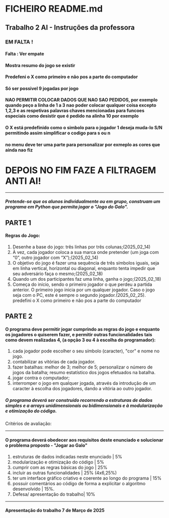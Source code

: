 ﻿# FICHEIRO README.md
## Trabalho 2 AI - Instruções da professora

### EM FALTA !
#### Falta : Ver empate
#### Mostra resumo do jogo se existir
#### Predefeni o X como primeiro e não pos a parte do computador
#### Só ser possivel 9 jogadas por jogo
#### NAO PERMITIR COLOCAR DADOS QUE NAO SAO PEDIDOS, por exemplo quando peço a linha de 1 a 3 nao poder colocar qualquer coisa excepto 1,2,3 e as respetivas palavras chaves mencionadas para funcoes especiais como desistir que é pedido na alinha 10 por exemplo
#### O X está predefinido como o simbolo para o jogador 1 deseja muda-lo S/N permitindo assim simplificar o codigo para s ou n
#### no menu deve ter uma parte para personalizar por exmeplo as cores que ainda nao fiz 
# DEPOIS NO FIM FAZE A FILTRAGEM ANTI AI!

________________


##### Pretende-se que os alunos individualmente ou em grupo, construam um programa em Python que permita jogar  o "Jogo do Galo".

## PARTE 1
#### Regras do Jogo:
1. Desenhe a base do jogo: três linhas por três colunas;(2025_02_14)
2.  À vez, cada jogador coloca a sua marca onde pretender (um joga com “0”, outro jogador com “X”);(2025_02_14)
3. O objetivo do jogo é fazer uma sequência de três símbolos iguais, seja em linha vertical, horizontal ou diagonal, enquanto tenta impedir que seu adversário faça o mesmo;(2025_02_18)
4. Quando um dos participantes faz uma linha, ganha o jogo;(2025_02_18)
5. Começa do início, sendo o primeiro jogador o que perdeu a partida anterior. O primeiro jogo inicia por um qualquer jogador. Caso o jogo seja com o PC, este é sempre o segundo jogador.(2025_02_25). predefini o X como primeiro e não pos a parte do computador

## PARTE 2
#### O programa deve permitir jogar cumprindo as regras do jogo e enquanto os jogadores o quiserem fazer, e permitir outras funcionalidades tais como devem realizadas 4, (a opção 3 ou 4 à escolha do programador):
1. cada jogador pode escolher o seu símbolo (caracter), "cor" e nome no jogo.
2. contabilizar as vitórias de cada jogador.
3. fazer batalhas: melhor de 3; melhor de 5; personalizar o número de jogos da batalha; resumo estatístico dos jogos efetuados na batalha.
4. jogar contra o computador;
5. interromper o jogo em qualquer jogada, através da introdução de um caracter à escolha dos jogadores, dando a vitória ao outro jogador.

##### O programa deverá ser construído recorrendo a estruturas de dados simples e a arrays unidimensionais ou bidimensionais e à modularização e otimização do código.
Critérios de avaliação:
________________


#### O programa deverá obedecer aos requisitos deste enunciado e solucionar o problema proposto - "Jogar ao Galo"
1. estruturas de dados indicadas neste enunciado | 5% 
2. modularização e otimização do código | 5% 
3. cumprir com as regras básicas do jogo | 25%
4. incluir as outras funcionalidades | 25% (4x6,25%)
5. ter um interface gráfico criativo e coerente ao longo do programa | 15%
6. possuir comentários ao código de forma a explicitar o algoritmo desenvolvido | 15%.
7. Defesa/ apresentação do trabalho| 10%
________________


#### Apresentação do trabalho 7 de Março de 2025